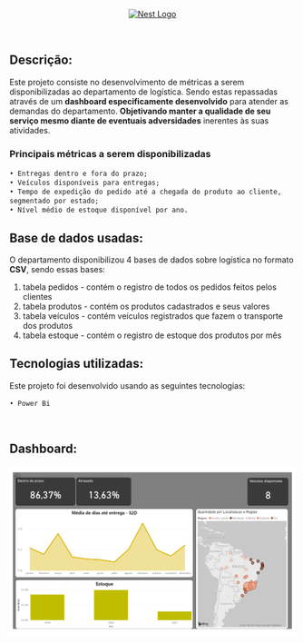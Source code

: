 <p align="center">
  <a href="https://powerbi.microsoft.com/pt-br/" target="blank"><img src="https://ideias.avancadas.info/images/power-bi.png" width="320" alt="Nest Logo" /></a>
</p>
<p align="left">
<a href="https://powerbi.microsoft.com/pt-br/downloads/" target="blank"><img alt="" src="https://img.shields.io/gem/u/12?label=Power%20BI&logo=Power%20BI&style=plastic" /></a>
</p>

## Descrição:

Este projeto consiste no desenvolvimento de métricas a serem disponibilizadas ao departamento de logística. Sendo estas repassadas através de um **dashboard especificamente desenvolvido** para atender as demandas do departamento. **Objetivando manter a qualidade de seu serviço mesmo diante de eventuais adversidades** inerentes às suas atividades.

 ### Principais métricas a serem disponibilizadas


    • Entregas dentro e fora do prazo;
    • Veículos disponíveis para entregas; 
    • Tempo de expedição do pedido até a chegada do produto ao cliente, segmentado por estado;    
    • Nível médio de estoque disponível por ano.
    
   
## Base de dados usadas:    

O departamento disponibilizou 4 bases de dados sobre logística no formato **CSV**, sendo essas bases:

1. tabela pedidos - contém o registro de todos os pedidos feitos pelos clientes
2. tabela produtos - contém os produtos cadastrados e seus valores
3. tabela veículos - contém veículos registrados que fazem o transporte dos produtos
4. tabela estoque - contém o registro de estoque dos produtos por mês

## Tecnologias utilizadas:

Este projeto foi desenvolvido usando as seguintes tecnologias:
    
    • Power Bi
  
<p align="left"> 
<a href="https://github.com/imersao-alura/aluraflix/blob/master/LICENSE " target="_blank"><img src="https://img.shields.io/badge/licence-MIT-blue.svg" alt="" /></a> 
</p>

## Dashboard:

<p align="left"> 
<a href="https://github.com/guilhermegoesgarcia/Power_BI_logistica/blob/main/Resultado_Logistica.png?raw=true" target="_blank"><img src="https://github.com/guilhermegoesgarcia/Power_BI_logistica/blob/main/Resultado_Logistica.png?raw=true" alt="" /></a> 
</p>
